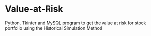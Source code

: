 # Value-at-Risk
Python, Tkinter and MySQL program to get the value at risk for stock portfolio using the Historical Simulation Method
